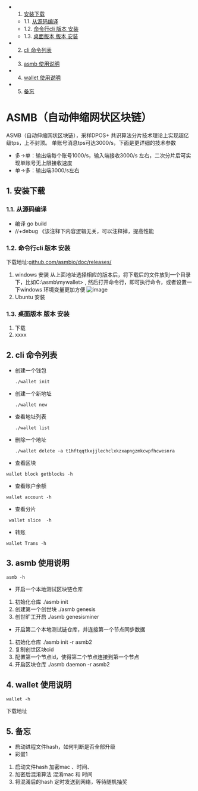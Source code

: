 <!-- vscode-markdown-toc -->
* 1. [安装下载](#)
	* 1.1. [从源码编译](#-1)
	* 1.2. [命令行cli 版本 安装](#cli)
	* 1.3. [桌面版本 版本 安装](#-1)
* 2. [cli 命令列表](#cli-1)
* 3. [asmb 使用说明](#asmb)
* 4. [wallet 使用说明](#wallet)
* 5. [备忘](#-1)

<!-- vscode-markdown-toc-config
	numbering=true
	autoSave=true
	/vscode-markdown-toc-config -->
<!-- /vscode-markdown-toc -->

# ASMB（自动伸缩网状区块链）

ASMB（自动伸缩网状区块链），采样DPOS+ 共识算法分片技术理论上实现超亿级tps，上不封顶。
单账号消息tps可达3000/s，下面是更详细的技术参数
- 多->单：输出端每个账号1000/s，输入端接收3000/s 左右，二次分片后可实现单账号无上限接收速度
- 单->多：输出端3000/s左右





##  1. <a name=''></a>安装下载
###  1.1. <a name='-1'></a>从源码编译
- 编译  go build
- //+debug 《该注释下内容逻辑无关，可以注释掉，提高性能

###  1.2. <a name='cli'></a>命令行cli 版本 安装
下载地址:[github.com/asmbio/doc/releases/](https://github.com/asmbio/doc/releases/)
1. windows 安装
    从上面地址选择相应的版本后，将下载后的文件放到一个目录下，比如C:\asmb\mywallet> , 然后打开命令行，即可执行命令，或者设置一下windows 环境变量更加方便
    ![image](https://user-images.githubusercontent.com/9838830/172351879-d6fe0ceb-80f7-4c32-88c0-d463ac840b4e.png)
2. Ubuntu 安装



###  1.3. <a name='-1'></a>桌面版本 版本 安装


1.  下载
3.  xxxx

##  2. <a name='cli-1'></a>cli 命令列表

- 创建一个钱包

    ``` 
    ./wallet init 
    ```

- 创建一个新地址
  
  ```
  ./wallet new
  ```
- 查看地址列表
  
  ```
  ./wallet list
  ```

- 删除一个地址
  
  ```
  ./wallet delete -a t1hftqqtkxjjlechclxkzxapngzmkcwpfhcwesnra
  ```

- 查看区块

```
wallet block getblocks -h
```

- 查看账户余额

```
wallet account -h
```

- 查看分片

```
 wallet slice  -h
```

- 转账

```
wallet Trans -h 
```


##  3. <a name='asmb'></a>asmb 使用说明

```
asmb -h
```

- 开启一个本地测试区块链仓库
1.  初始化仓库 ./asmb init 
2.  创建第一个创世块 ./asmb genesis
3.  创世旷工开启 ./asmb genesisminer
-  开启第二个本地测试链仓库，并连接第一个节点同步数据
1.  初始化仓库 ./asmb init -r asmb2
2.  复制创世区块cid
3.  配置第一个节点id，使得第二个节点连接到第一个节点
4.  开启区块仓库 ./asmb daemon -r asmb2

##  4. <a name='wallet'></a>wallet 使用说明

```
wallet -h
```

下载地址 
##  5. <a name='-1'></a>备忘
- 启动进程文件hash，如何判断是否全部升级
- 彩蛋1
1. 启动文件hash 加密mac 、时间、
2. 加密后混淆算法 混淆mac 和 时间
3. 将混淆后的hash 定时发送到网络，等待随机抽奖

